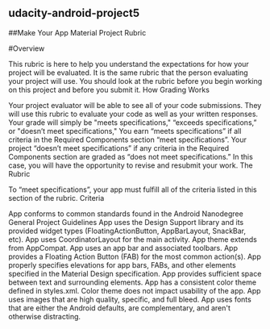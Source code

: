 ## udacity-android-project5
##Make Your App Material Project Rubric

#Overview

This rubric is here to help you understand the expectations for how your project will be evaluated. It is the same rubric that the person evaluating your project will use. You  should look at the rubric before you begin working on this project and before you submit it.
How Grading Works

Your project evaluator will be able to see all of your code submissions. They will use this rubric to evaluate your code as well as your written responses.
Your grade will simply be "meets specifications," “exceeds specifications,” or "doesn’t meet specifications,"
You earn “meets specifications” if all criteria in the Required Components section “meet specifications”.
Your project “doesn’t meet specifications” if any criteria in the Required Components section are graded as “does not meet specifications.” In this case, you will have the opportunity to revise and resubmit your work.
The Rubric

To “meet specifications”, your app must fulfill all of the criteria listed in this section of the rubric.
Criteria

App conforms to common standards found in the Android Nanodegree General Project Guidelines
App uses the Design Support library and its provided widget types (FloatingActionButton, AppBarLayout, SnackBar, etc).
App uses CoordinatorLayout for the main activity.
App theme extends from AppCompat.
App uses an app bar and associated toolbars.
App provides a Floating Action Button (FAB) for the most common action(s).
App properly specifies elevations for app bars, FABs, and other elements specified in the Material Design specification.
App provides sufficient space between text and surrounding elements.
App has a consistent color theme defined in styles.xml.
Color theme does not impact usability of the app.
App uses images that are high quality, specific, and full bleed.
App uses fonts that are either the Android defaults, are complementary, and aren't otherwise distracting.
